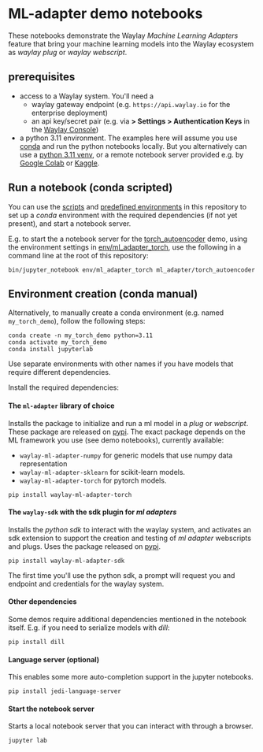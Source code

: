 # ML-adapter demo notebooks

These notebooks demonstrate the Waylay _Machine Learning Adapters_ feature that bring your 
machine learning models into the Waylay ecosystem as _waylay plug_ or _waylay webscript_.

## prerequisites
* access to a Waylay system. You'll need a
    * waylay gateway endpoint (e.g. `https://api.waylay.io` for the enterprise deployment)
    * an api key/secret pair (e.g. via **> Settings > Authentication Keys** in the [Waylay Console](https://console.waylay.io/administration/settings/keys))
* a python 3.11 environment. The examples here will assume you use [conda](https://conda.io/projects/conda/en/latest/user-guide/getting-started.html) and run
  the python notebooks locally. But you alternatively can use a [python 3.11 venv](https://docs.python.org/3/library/venv.html), or a remote notebook server
  provided e.g. by [Google Colab](https://colab.research.google.com/) or [Kaggle](https://www.kaggle.com).

## Run a notebook (conda scripted)

You can use the [scripts](../bin) and [predefined environments](../env) in this repository to set up a _conda_ environment with the required dependencies (if not yet present),
and start a notebook server.

E.g. to start the a notebook server for the [torch_autoencoder](ml_adapter/torch_autoencoder) demo, using 
the environment settings in [env/ml_adapter_torch](env/ml_adapter_torch), 
use the following in a command line at the root of this repository:
```
bin/jupyter_notebook env/ml_adapter_torch ml_adapter/torch_autoencoder
```

## Environment creation (conda manual)
Alternatively, to manually create a conda environment (e.g. named `my_torch_demo`), follow the following steps:
```
conda create -n my_torch_demo python=3.11
conda activate my_torch_demo
conda install jupyterlab
```
Use separate environments with other names if you have models that require different dependencies.

Install the required dependencies:

#### The `ml-adapter` library of choice

Installs the package to initialize and run a ml model in a _plug_ or _webscript_.
These package are released on [pypi](https://pypi.org/search/?q=waylay-ml-adapter).
The exact package depends on the ML framework you use (see demo notebooks), currently available:

* `waylay-ml-adapter-numpy` for generic models that use numpy data representation
* `waylay-ml-adapter-sklearn` for scikit-learn models.
* `waylay-ml-adapter-torch` for pytorch models.

```
pip install waylay-ml-adapter-torch
```

#### The `waylay-sdk` with the sdk plugin for _ml adapters_
Installs the _python sdk_ to interact with the waylay system, and activates an sdk extension to support the creation
and testing of _ml adapter_ webscripts and plugs.
Uses the package released on [pypi](https://pypi.org/search/?q=waylay-sdk).

```
pip install waylay-ml-adapter-sdk
```

The first time you'll use the python sdk, a prompt will request you and endpoint
and credentials for the waylay system.

#### Other dependencies
Some demos require additional dependencies mentioned in the notebook itself.
E.g. if you need to serialize models with _dill_: 
```
pip install dill
```

#### Language server (optional)
This enables some more auto-completion support in the jupyter notebooks.
```
pip install jedi-language-server
```


#### Start the notebook server
Starts a local notebook server that you can interact with through a browser.
```
jupyter lab
```
